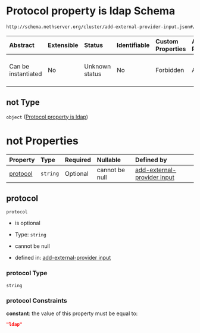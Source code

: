 # Protocol property is ldap Schema

```txt
http://schema.nethserver.org/cluster/add-external-provider-input.json#/anyOf/0/not
```



| Abstract            | Extensible | Status         | Identifiable | Custom Properties | Additional Properties | Access Restrictions | Defined In                                                                                            |
| :------------------ | :--------- | :------------- | :----------- | :---------------- | :-------------------- | :------------------ | :---------------------------------------------------------------------------------------------------- |
| Can be instantiated | No         | Unknown status | No           | Forbidden         | Allowed               | none                | [add-external-provider-input.json\*](cluster/add-external-provider-input.json "open original schema") |

## not Type

`object` ([Protocol property is ldap](add-external-provider-input-anyof-0-protocol-property-is-ldap.md))

# not Properties

| Property              | Type     | Required | Nullable       | Defined by                                                                                                                                                                                                                   |
| :-------------------- | :------- | :------- | :------------- | :--------------------------------------------------------------------------------------------------------------------------------------------------------------------------------------------------------------------------- |
| [protocol](#protocol) | `string` | Optional | cannot be null | [add-external-provider input](add-external-provider-input-anyof-0-protocol-property-is-ldap-properties-protocol.md "http://schema.nethserver.org/cluster/add-external-provider-input.json#/anyOf/0/not/properties/protocol") |

## protocol



`protocol`

* is optional

* Type: `string`

* cannot be null

* defined in: [add-external-provider input](add-external-provider-input-anyof-0-protocol-property-is-ldap-properties-protocol.md "http://schema.nethserver.org/cluster/add-external-provider-input.json#/anyOf/0/not/properties/protocol")

### protocol Type

`string`

### protocol Constraints

**constant**: the value of this property must be equal to:

```json
"ldap"
```
